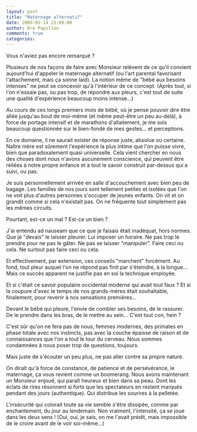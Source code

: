 ```yaml
---
layout: post
title: "Maternage alternatif"
date: 2009-02-14 22:09:00
author: Dre Papillon
comments: true
categories: 
---
```



Vous n'aviez pas encore remarqué ?

Plusieurs de nos façons de faire avec Monsieur relèvent de ce qu'il convient aujourd'hui d'appeler le maternage alternatif (ou l'art parental favorisant l'attachement, mais ça sonne laid). La notion même de "bébé aux besoins intenses" ne peut se concevoir qu'à l'intérieur de ce concept. (Après tout, si l'on n'essaie pas, ou pas trop, de répondre aux pleurs, c'est tout de suite une qualité d'expérience beaucoup moins intense...)

Au cours de ces longs premiers mois de bébé, où je pense pouvoir dire être allée jusqu'au bout de moi-même (et même peut-être un peu au-delà), à force de portage intensif et de marathons d'allaitement, je me suis beaucoup questionnée sur le bien-fondé de mes gestes... et perceptions.

En ce domaine, il ne saurait exister de réponse juste, absolue ou certaine. Naître mère est sûrement l'expérience la plus intime que l'on puisse vivre, bien que paradoxalement quasi universelle. Cela vient chercher en nous des choses dont nous n'avons aucunement conscience, qui peuvent être reliées à notre propre enfance et à tout le savoir construit par-dessus qui a suivi, ou pas.

Je suis personnellement arrivée en salle d'accouchement avec bien peu de bagage. Les familles de nos jours sont tellement petites et isolées que l'on ne voit plus d'autres personnes s'occuper de jeunes enfants. On vit et on grandit comme si cela n'existait pas. On ne fréquente tout simplement pas les mêmes circuits.

Pourtant, est-ce un mal ? Est-ce un bien ?

J'ai entendu ad nauseam que ce que je faisais était inadéquat, hors normes. Que je "devais" le laisser pleurer. Lui imposer un horaire. Ne pas trop le prendre pour ne pas le gâter. Ne pas se laisser "manipuler". Faire ceci ou cela. Ne surtout pas faire ceci ou cela.

Et effectivement, par extension, ces conseils "marchent" forcément. Au fond, tout pleur auquel l'on ne répond pas finit par s'éteindre, à la longue... Mais ce succès apparent ne justifie pas en soi la technique employée.

Et si c'était ce savoir populaire occidental moderne qui avait tout faux ? Et si la coupure d'avec le temps de nos grands-mères était souhaitable, finalement, pour revenir à nos sensations premières...

Devant le bébé qui pleure, l'envie de combler ses besoins, de le rassurer. De le prendre dans les bras, de le mettre au sein... C'est tout con, hein ?

C'est sûr qu'on ne fera pas de nous, femmes modernes, des primates en phase totale avec nos instincts, pas avec la couche épaisse de raison et de connaissances que l'on a tout le tour du cerveau. Nous sommes condamnées à nous poser trop de questions, toujours.

Mais juste de s'écouter un peu plus, ne pas aller contre sa propre nature.

On dirait qu'à force de constance, de patience et de persévérance, le maternage, ça vous revient comme un boomerang. Nous avons maintenant un Monsieur enjoué, qui paraît heureux et bien dans sa peau. Dont les éclats de rires résonnent si forts que les spectateurs en restent marqués pendant des jours (authentique). Qui distribue les sourires à la pelletée.

L'insécurité qui colorait toute sa vie semble s'être dissipée, comme par enchantement, du jour au lendemain. Non vraiment, l'intensité, ça se joue dans les deux sens ! (Oui, oui, je sais, on me l'avait prédit, mais impossible de le croire avant de le voir soi-même...)